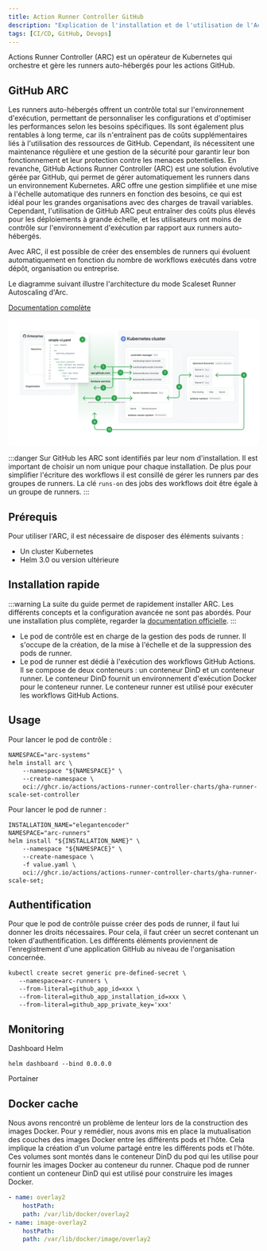 ```yaml
---
title: Action Runner Controller GitHub
description: "Explication de l'installation et de l'utilisation de l'Action Runner Controller GitHub"
tags: [CI/CD, GitHub, Devops]
---
```




Actions Runner Controller (ARC) est un opérateur de Kubernetes qui orchestre et gère les runners auto-hébergés pour les actions GitHub.

<!--truncate-->

## GitHub ARC

Les runners auto-hébergés offrent un contrôle total sur l'environnement d'exécution, permettant de personnaliser les configurations et d'optimiser les performances selon les besoins spécifiques. Ils sont également plus rentables à long terme, car ils n'entraînent pas de coûts supplémentaires liés à l'utilisation des ressources de GitHub. Cependant, ils nécessitent une maintenance régulière et une gestion de la sécurité pour garantir leur bon fonctionnement et leur protection contre les menaces potentielles. En revanche, GitHub Actions Runner Controller (ARC) est une solution évolutive gérée par GitHub, qui permet de gérer automatiquement les runners dans un environnement Kubernetes. ARC offre une gestion simplifiée et une mise à l'échelle automatique des runners en fonction des besoins, ce qui est idéal pour les grandes organisations avec des charges de travail variables. Cependant, l'utilisation de GitHub ARC peut entraîner des coûts plus élevés pour les déploiements à grande échelle, et les utilisateurs ont moins de contrôle sur l'environnement d'exécution par rapport aux runners auto-hébergés.

Avec ARC, il est possible de créer des ensembles de runners qui évoluent automatiquement en fonction du nombre de workflows exécutés dans votre dépôt, organisation ou entreprise.

Le diagramme suivant illustre l'architecture du mode Scaleset Runner Autoscaling d'Arc.

[Documentation complète](https://docs.github.com/en/actions/hosting-your-own-runners/managing-self-hosted-runners-with-actions-runner-controller/quickstart-for-actions-runner-controller)

![alt text](/img/arc.png)

:::danger
Sur GitHub les ARC sont identifiés par leur nom d'installation. Il est important de choisir un nom unique pour chaque installation. De plus pour simplifier l'écriture des workflows il est consillé de gérer les runners par des groupes de runners. La clé `runs-on` des jobs des workflows doit être égale à un groupe de runners.
:::

## Prérequis

Pour utiliser l'ARC, il est nécessaire de disposer des éléments suivants :

- Un cluster Kubernetes
- Helm 3.0 ou version ultérieure

## Installation rapide

:::warning
La suite du guide permet de rapidement installer ARC. Les différents concepts et la configuration avancée ne sont pas abordés. Pour une installation plus complète, regarder la [documentation officielle](https://docs.github.com/en/actions/hosting-your-own-runners/managing-self-hosted-runners-with-actions-runner-controller/quickstart-for-actions-runner-controller).
:::

- Le pod de contrôle est en charge de la gestion des pods de runner. Il s'occupe de la création, de la mise à l'échelle et de la suppression des pods de runner.
- Le pod de runner est dédié à l'exécution des workflows GitHub Actions. Il se compose de deux conteneurs : un conteneur DinD et un conteneur runner. Le conteneur DinD fournit un environnement d'exécution Docker pour le conteneur runner. Le conteneur runner est utilisé pour exécuter les workflows GitHub Actions.

## Usage

Pour lancer le pod de contrôle :

```shell
NAMESPACE="arc-systems"
helm install arc \
    --namespace "${NAMESPACE}" \
    --create-namespace \
    oci://ghcr.io/actions/actions-runner-controller-charts/gha-runner-scale-set-controller
```

Pour lancer le pod de runner :

```shell
INSTALLATION_NAME="elegantencoder"
NAMESPACE="arc-runners"
helm install "${INSTALLATION_NAME}" \
    --namespace "${NAMESPACE}" \
    --create-namespace \
    -f value.yaml \
    oci://ghcr.io/actions/actions-runner-controller-charts/gha-runner-scale-set;
```

## Authentification

Pour que le pod de contrôle puisse créer des pods de runner, il faut lui donner les droits nécessaires. Pour cela, il faut créer un secret contenant un token d'authentification. Les différents éléments proviennent de l'enregistrement d'une application GitHub au niveau de l'organisation concernée.

```shell
kubectl create secret generic pre-defined-secret \
   --namespace=arc-runners \
   --from-literal=github_app_id=xxx \
   --from-literal=github_app_installation_id=xxx \
   --from-literal=github_app_private_key='xxx'
```

## Monitoring

Dashboard Helm

```shell
helm dashboard --bind 0.0.0.0
```

Portainer

## Docker cache

Nous avons rencontré un problème de lenteur lors de la construction des images Docker. Pour y remédier, nous avons mis en place la mutualisation des couches des images Docker entre les différents pods et l'hôte. Cela implique la création d'un volume partagé entre les différents pods et l'hôte. Ces volumes sont montés dans le conteneur DinD du pod qui les utilise pour fournir les images Docker au conteneur du runner. Chaque pod de runner contient un conteneur DinD qui est utilisé pour construire les images Docker.

```yaml
- name: overlay2
    hostPath:
    path: /var/lib/docker/overlay2
- name: image-overlay2
    hostPath:
    path: /var/lib/docker/image/overlay2
```
